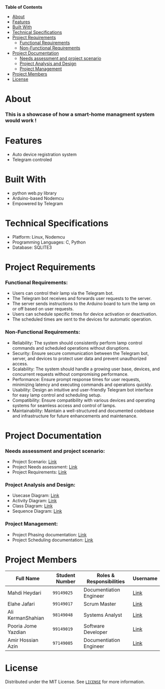 **Table of Contents**
- [About](#about)
- [Features](#features)
- [Built With](#built-with)
- [Technical Specifications](#technical-specifications)
- [Project Requirements](#Project-Requirements)
  - [Functional Requirements](#Functional-Requirements)
  - [Non-Functional Requirements](#Non-Functional-Requirements)
- [Project Documentation](#Project-Documentation)
  - [Needs assessment and project scenario](#Needs-assessment-and-project-scenario)
  - [Project Analysis and Design](#Project-Analysis-and-Design)
  - [Project Management](#Project-Management)
- [Project Members](#Project-Members)
- [License](#License)

# About
### This is a showcase of how a smart-home managment system would work !

# Features
- Auto device registration system
- Telegram controled

# Built With
- python web.py library
- Arduino-based Nodemcu
- Empowered by Telegram

# Technical Specifications
- Platform: Linux, Nodemcu
- Programming Languages: C, Python
- Database: SQLITE3

# Project Requirements
### Functional Requirements:
  - Users can control their lamp via the Telegram bot.
  - The Telegram bot receives and forwards user requests to the server.
  - The server sends instructions to the Arduino board to turn the lamp on or off based on user requests.
  - Users can schedule specific times for device activation or deactivation.
  - The scheduled times are sent to the devices for automatic operation.

### Non-Functional Requirements:
  - Reliability: The system should consistently perform lamp control commands and scheduled operations without disruptions.
  - Security: Ensure secure communication between the Telegram bot, server, and devices to protect user data and prevent unauthorized access.
  - Scalability: The system should handle a growing user base, devices, and concurrent requests without compromising performance.
  - Performance: Ensure prompt response times for user requests, minimizing latency and executing commands and operations quickly.
  - Usability: Design an intuitive and user-friendly Telegram bot interface for easy lamp control and scheduling setup.
  - Compatibility: Ensure compatibility with various devices and operating systems for seamless access and control of lamps.
  - Maintainability: Maintain a well-structured and documented codebase and infrastructure for future enhancements and maintenance.

# Project Documentation
### Needs assessment and project scenario:
  - Project Scenario: [Link](docs/SCENARIO.md)
  - Project Needs assessment: [Link](docs/NEEDS_ASSESSMENT)
  - Project Requirements: [Link](docs/RERUIREMENTS.md)

### Project Analysis and Design:
- Usecase Diagram: [Link](docs/Diagrams/use-case_diagram.png)
- Activity Diagram: [Link](docs/Diagrams/activity_diagram.jpg)
- Class Diagram: [Link](docs/Diagrams/class_diagram)
- Sequence Diagram: [Link](docs/Diagrams/sequence_diagram.png)

### Project Management:
  - Project Phasing documentation: [Link](docs/PHASING.md)
  - Project Scheduling documentation: [Link](docs/SCHEDULING.md)

# Project Members
| Full Name | Student Number | Roles & Responsibilities | Username |
| --- | --- | --- | --- |
| Mahdi Heydari | `99149025` | Documentiation Engineer | [Link](https://github.com/MahdiHeydariCE) |
| Elahe Jafari | `99149017` | Scrum Master | [Link](http://Github.com/iamelinnile) |
| Ali KermanShahian | `98149048` | Systems Analyst | [Link](https://github.com/kermanshahianali) |
| Pooria Jome Yazdian | `99149019` | Software Developer | [Link](https://github.com/Pooriajy) |
| Amir Hossian Azin | `97149005` | Documentiation Engineer | [Link](https://github.com/amir-azin) |







# License
Distributed under the MIT License. See [`LICENSE`](LICENSE) for more information.
